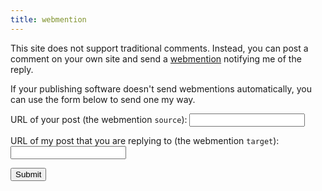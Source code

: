 ```yaml
---
title: webmention
---
```


This site does not support traditional comments.
Instead, you can post a comment on your own site and send a [webmention][] notifying me of the reply.

If your publishing software doesn't send webmentions automatically, you can use the form below to send one my way.

[webmention]: https://indieweb.org/webmention

<form id="webmention-form" action="/api/webmention">
  <p><label>URL of your post (the webmention <code>source</code>):
  <input type="url" name="source" required></label></p>

  <p><label>URL of my post that you are replying to (the webmention <code>target</code>):
  <input type="url" name="target" required></label></p>

  <p><input type="submit" /></p>

  <p result></p>
</form>
